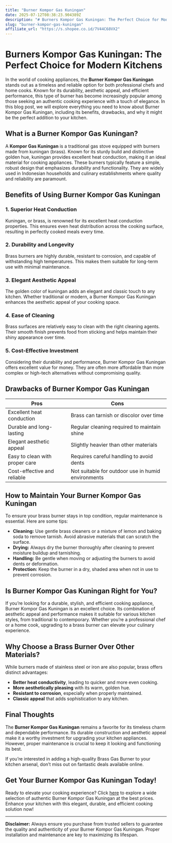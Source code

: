 ```yaml
---
title: "Burner Kompor Gas Kuningan"
date: 2025-07-12T08:38:23.904389Z
description: "# Burners Kompor Gas Kuningan: The Perfect Choice for Modern Kitchens..."
slug: "burner-kompor-gas-kuningan"
affiliate_url: "https://s.shopee.co.id/7V44C68VX2"
---
```

# Burners Kompor Gas Kuningan: The Perfect Choice for Modern Kitchens

In the world of cooking appliances, the **Burner Kompor Gas Kuningan** stands out as a timeless and reliable option for both professional chefs and home cooks. Known for its durability, aesthetic appeal, and efficient performance, this type of burner has become increasingly popular among those seeking an authentic cooking experience with a touch of elegance. In this blog post, we will explore everything you need to know about Burner Kompor Gas Kuningan, including its benefits, drawbacks, and why it might be the perfect addition to your kitchen.

## What is a Burner Kompor Gas Kuningan?

A **Kompor Gas Kuningan** is a traditional gas stove equipped with burners made from kuningan (brass). Known for its sturdy build and distinctive golden hue, kuningan provides excellent heat conduction, making it an ideal material for cooking appliances. These burners typically feature a simple, robust design that emphasizes durability and functionality. They are widely used in Indonesian households and culinary establishments where quality and reliability are paramount.

## Benefits of Using Burner Kompor Gas Kuningan

### 1. Superior Heat Conduction
Kuningan, or brass, is renowned for its excellent heat conduction properties. This ensures even heat distribution across the cooking surface, resulting in perfectly cooked meals every time.

### 2. Durability and Longevity
Brass burners are highly durable, resistant to corrosion, and capable of withstanding high temperatures. This makes them suitable for long-term use with minimal maintenance.

### 3. Elegant Aesthetic Appeal
The golden color of kuningan adds an elegant and classic touch to any kitchen. Whether traditional or modern, a Burner Kompor Gas Kuningan enhances the aesthetic appeal of your cooking space.

### 4. Ease of Cleaning
Brass surfaces are relatively easy to clean with the right cleaning agents. Their smooth finish prevents food from sticking and helps maintain their shiny appearance over time.

### 5. Cost-Effective Investment
Considering their durability and performance, Burner Kompor Gas Kuningan offers excellent value for money. They are often more affordable than more complex or high-tech alternatives without compromising quality.

## Drawbacks of Burner Kompor Gas Kuningan

| Pros                                              | Cons                                             |
|---------------------------------------------------|--------------------------------------------------|
| Excellent heat conduction                       | Brass can tarnish or discolor over time       |
| Durable and long-lasting                        | Regular cleaning required to maintain shine  |
| Elegant aesthetic appeal                        | Slightly heavier than other materials          |
| Easy to clean with proper care                   | Requires careful handling to avoid dents     |
| Cost-effective and reliable                     | Not suitable for outdoor use in humid environments |

## How to Maintain Your Burner Kompor Gas Kuningan

To ensure your brass burner stays in top condition, regular maintenance is essential. Here are some tips:

- **Cleaning:** Use gentle brass cleaners or a mixture of lemon and baking soda to remove tarnish. Avoid abrasive materials that can scratch the surface.
- **Drying:** Always dry the burner thoroughly after cleaning to prevent moisture buildup and tarnishing.
- **Handling:** Be gentle when moving or adjusting the burners to avoid dents or deformation.
- **Protection:** Keep the burner in a dry, shaded area when not in use to prevent corrosion.

## Is Burner Kompor Gas Kuningan Right for You?

If you’re looking for a durable, stylish, and efficient cooking appliance, Burner Kompor Gas Kuningan is an excellent choice. Its combination of aesthetic appeal and performance makes it suitable for various kitchen styles, from traditional to contemporary. Whether you’re a professional chef or a home cook, upgrading to a brass burner can elevate your culinary experience.

## Why Choose a Brass Burner Over Other Materials?

While burners made of stainless steel or iron are also popular, brass offers distinct advantages:

- **Better heat conductivity**, leading to quicker and more even cooking.
- **More aesthetically pleasing** with its warm, golden hue.
- **Resistant to corrosion**, especially when properly maintained.
- **Classic appeal** that adds sophistication to any kitchen.

## Final Thoughts

The **Burner Kompor Gas Kuningan** remains a favorite for its timeless charm and dependable performance. Its durable construction and aesthetic appeal make it a worthy investment for upgrading your kitchen appliances. However, proper maintenance is crucial to keep it looking and functioning its best.

If you’re interested in adding a high-quality Brass Gas Burner to your kitchen arsenal, don’t miss out on fantastic deals available online.

## Get Your Burner Kompor Gas Kuningan Today!

Ready to elevate your cooking experience? Click [here](https://s.shopee.co.id/7V44C68VX2) to explore a wide selection of authentic Burner Kompor Gas Kuningan at the best prices. Enhance your kitchen with this elegant, durable, and efficient cooking solution now!

---

**Disclaimer:** Always ensure you purchase from trusted sellers to guarantee the quality and authenticity of your Burner Kompor Gas Kuningan. Proper installation and maintenance are key to maximizing its lifespan.